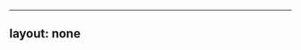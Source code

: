 ---
layout: none
-----

<RedoclyAPIBlock src="/firefly-services/docs/photohsop_documentManifest.json" width="600px" disableSidebar hideTryItPanel />
